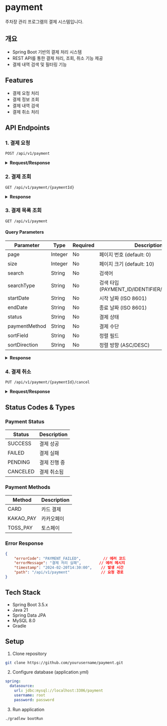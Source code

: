 # payment

주차장 관리 프로그램의 결제 시스템입니다.

## 개요
- Spring Boot 기반의 결제 처리 시스템
- REST API를 통한 결제 처리, 조회, 취소 기능 제공
- 결제 내역 검색 및 필터링 기능

## Features
- 결제 요청 처리
- 결제 정보 조회
- 결제 내역 검색
- 결제 취소 처리

## API Endpoints

### 1. 결제 요청
```http
POST /api/v1/payment
```

<details>
<summary><strong>Request/Response</strong></summary>

#### Request
```json
{
    "identifier": "ORD123456",            // 결제 식별자
    "orderName": "2시간 주차권",          // 주문명
    "amount": 5000,                       // 결제 금액
    "paymentMethod": "CARD",              // 결제 수단
    "paymentInfo": {
        "type": "CARD",                   // 결제 상세 타입
        "cardNumber": "1234-5678-9012-3456",  // 카드번호
        "expiry": "0525",                 // 유효기간 (MMYY)
        "cvc": "123",                     // CVC
        "installmentMonths": 0            // 할부개월 (optional)
    }
}
```

#### Response
```json
{
    "paymentId": 987654,                  // 결제 고유 ID
    "identifier": "ORD123456",            // 결제 식별자
    "paymentDateTime": "2024-02-20T14:30:00",  // 결제시간
    "amount": 5000,                       // 결제금액
    "paymentMethod": "CARD",              // 결제수단
    "status": "SUCCESS",                  // 결제상태
    "orderName": "2시간 주차권",          // 주문명
    "receiptUrl": "https://..."          // 영수증 URL (optional)
}
```
</details>

### 2. 결제 조회
```http
GET /api/v1/payment/{paymentId}
```

<details>
<summary><strong>Response</strong></summary>

```json
{
    "paymentId": 987654,
    "identifier": "ORD123456",
    "paymentDateTime": "2024-02-20T14:30:00",
    "amount": 5000,
    "paymentMethod": "CARD",
    "status": "SUCCESS",
    "orderName": "2시간 주차권",
    "receiptUrl": "https://..."
}
```
</details>

### 3. 결제 목록 조회
```http
GET /api/v1/payment
```

#### Query Parameters
| Parameter | Type | Required | Description |
|-----------|------|----------|-------------|
| page | Integer | No | 페이지 번호 (default: 0) |
| size | Integer | No | 페이지 크기 (default: 10) |
| search | String | No | 검색어 |
| searchType | String | No | 검색 타입 (PAYMENT_ID/IDENTIFIER/ORDER_NAME) |
| startDate | String | No | 시작 날짜 (ISO 8601) |
| endDate | String | No | 종료 날짜 (ISO 8601) |
| status | String | No | 결제 상태 |
| paymentMethod | String | No | 결제 수단 |
| sortField | String | No | 정렬 필드 |
| sortDirection | String | No | 정렬 방향 (ASC/DESC) |

<details>
<summary><strong>Response</strong></summary>

```json
{
    "payments": [
        {
            "paymentId": 987654,
            "identifier": "ORD123456",
            "amount": 5000,
            "paymentDate": "2024-02-20T14:30:00",
            "status": "SUCCESS",
            "orderName": "2시간 주차권",
            "paymentMethod": "CARD"
        }
    ],
    "pageInfo": {
        "currentPage": 0,
        "totalPages": 5,
        "totalElements": 42,
        "hasNext": true,
        "hasPrevious": false
    }
}
```
</details>

### 4. 결제 취소
```http
PUT /api/v1/payment/{paymentId}/cancel
```

<details>
<summary><strong>Request/Response</strong></summary>

#### Request
```json
{
    "reason": "고객 요청",        // 취소 사유
    "cancelAmount": 5000         // 취소 금액
}
```

#### Response
```json
{
    "paymentId": 987654,
    "cancelDateTime": "2024-02-20T15:30:00",
    "cancelAmount": 5000,
    "status": "CANCELED",
    "originalPaymentInfo": {
        "paymentId": 987654,
        "amount": 5000,
        "paymentDate": "2024-02-20T14:30:00"
    }
}
```
</details>

## Status Codes & Types

### Payment Status
| Status | Description |
|--------|-------------|
| SUCCESS | 결제 성공 |
| FAILED | 결제 실패 |
| PENDING | 결제 진행 중 |
| CANCELED | 결제 취소됨 |

### Payment Methods
| Method | Description |
|--------|-------------|
| CARD | 카드 결제 |
| KAKAO_PAY | 카카오페이 |
| TOSS_PAY | 토스페이 |

### Error Response
```json
{
    "errorCode": "PAYMENT_FAILED",          // 에러 코드
    "errorMessage": "결제 처리 실패",        // 에러 메시지
    "timestamp": "2024-02-20T14:30:00",    // 발생 시간
    "path": "/api/v1/payment"              // 요청 경로
}
```

## Tech Stack
- Spring Boot 3.5.x
- Java 21
- Spring Data JPA
- MySQL 8.0
- Gradle

## Setup
1. Clone repository
```bash
git clone https://github.com/yourusername/payment.git
```

2. Configure database (application.yml)
```yaml
spring:
  datasource:
    url: jdbc:mysql://localhost:3306/payment
    username: root
    password: password
```

3. Run application
```bash
./gradlew bootRun
```